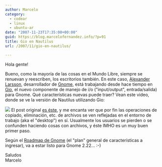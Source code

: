 ```yaml
---
author: Marcelo
category:
  - codear
  - linux
  - ubuntu-ar
date: "2007-11-23T17:35:00+00:00"
guid: https://blog.marcelofernandez.info/?p=91
title: Gio en Nautilus
url: /2007/11/gio-en-nautilus/

---
```

Hola gente!

Bueno, como la mayoría de las cosas en el Mundo Libre, siempre se renuevan y reescriben, los escritorios también. En este caso, [Alexander Larsson](http://blogs.gnome.org/alexl), desarrollador de [Gnome](http://www.gnome.org/), está trabajando desde hace tiempo en [Gio](http://live.gnome.org/GioToDo), el nuevo componente de manejo de i/o ("input/output", entrada/salida) para Gnome. Qué características nuevas puede traer? Vean este video, donde se ve la versión de Nautilus utilizando Gio:

[![](http://3.bp.blogspot.com/_nDZ247g0qSM/R0cSewbKl9I/AAAAAAAAANo/HfH7NNimaQY/s400/nautilus-gio-copy.png)](http://www.gnome.org/%7Ealexl/nautilus-gio-copy.ogg) El post original [es éste](http://blogs.gnome.org/alexl/2007/11/23/file-operations-in-nautilus-gio-and-adventures-in-the-land-of-policykit/), y me encanta ver que por fin las operaciones de copiado, eliminación, etc. de archivos se ven reflejadas en el entorno de trabajo (aka el "desktop") en sí. Usualmente los usuarios se pierden o se confunden haciendo cosas con archivos, y éste IMHO es un muy buen primer paso.

Según el [Roadmap de Gnome](http://live.gnome.org/RoadMap) (el "plan" general de características a ingresar), va a estar listo para Gnome 2.22... :-)

Saludos  
Marcelo
